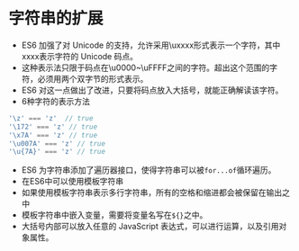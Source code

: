 # 字符串的扩展

- ES6 加强了对 Unicode 的支持，允许采用\uxxxx形式表示一个字符，其中xxxx表示字符的 Unicode 码点。
- 这种表示法只限于码点在\u0000~\uFFFF之间的字符。超出这个范围的字符，必须用两个双字节的形式表示。
- ES6 对这一点做出了改进，只要将码点放入大括号，就能正确解读该字符。
- 6种字符的表示方法

```JavaScript
'\z' === 'z'  // true
'\172' === 'z' // true
'\x7A' === 'z' // true
'\u007A' === 'z' // true
'\u{7A}' === 'z' // true
```

- ES6 为字符串添加了遍历器接口，使得字符串可以被`for...of`循环遍历。
- 在ES6中可以使用模板字符串
- 如果使用模板字符串表示多行字符串，所有的空格和缩进都会被保留在输出之中
- 模板字符串中嵌入变量，需要将变量名写在`${}`之中。
- 大括号内部可以放入任意的 JavaScript 表达式，可以进行运算，以及引用对象属性。
